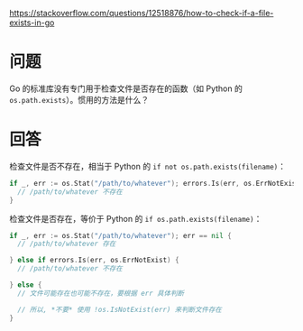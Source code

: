 <https://stackoverflow.com/questions/12518876/how-to-check-if-a-file-exists-in-go>

# 问题

Go 的标准库没有专门用于检查文件是否存在的函数（如 Python 的 `os.path.exists`）。惯用的方法是什么？

# 回答

检查文件是否不存在，相当于 Python 的 `if not os.path.exists(filename)`：

```go
if _, err := os.Stat("/path/to/whatever"); errors.Is(err, os.ErrNotExist) {
  // /path/to/whatever 不存在
}
```

检查文件是否存在，等价于 Python 的 `if os.path.exists(filename)`：

```go
if _, err := os.Stat("/path/to/whatever"); err == nil {
  // /path/to/whatever 存在

} else if errors.Is(err, os.ErrNotExist) {
  // /path/to/whatever 不存在

} else {
  // 文件可能存在也可能不存在，要根据 err 具体判断

  // 所以, *不要* 使用 !os.IsNotExist(err) 来判断文件存在
}
```

